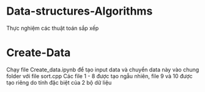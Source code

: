 # Data-structures-Algorithms
Thực nghiệm các thuật toán sắp xếp
# Create-Data
Chạy file Create_data.ipynb để tạo input data và chuyển data này vào chung folder với file sort.cpp
Các file 1 - 8 được tạo ngẫu nhiên, file 9 và 10 được tạo riêng do tính đặc biệt của 2 bộ dữ liệu
# 
